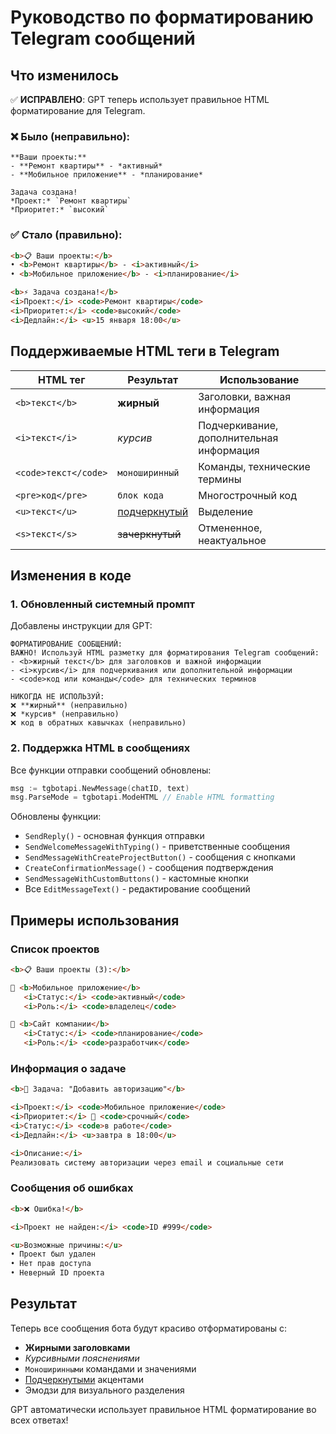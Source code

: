 # Руководство по форматированию Telegram сообщений

## Что изменилось

✅ **ИСПРАВЛЕНО**: GPT теперь использует правильное HTML форматирование для Telegram.

### ❌ Было (неправильно):
```
**Ваши проекты:**
- **Ремонт квартиры** - *активный*
- **Мобильное приложение** - *планирование*

Задача создана!
*Проект:* `Ремонт квартиры`
*Приоритет:* `высокий`
```

### ✅ Стало (правильно):
```html
<b>📋 Ваши проекты:</b>
• <b>Ремонт квартиры</b> - <i>активный</i>
• <b>Мобильное приложение</b> - <i>планирование</i>

<b>⚡ Задача создана!</b>
<i>Проект:</i> <code>Ремонт квартиры</code>
<i>Приоритет:</i> <code>высокий</code>
<i>Дедлайн:</i> <u>15 января 18:00</u>
```

## Поддерживаемые HTML теги в Telegram

| HTML тег | Результат | Использование |
|----------|-----------|----------------|
| `<b>текст</b>` | **жирный** | Заголовки, важная информация |
| `<i>текст</i>` | *курсив* | Подчеркивание, дополнительная информация |
| `<code>текст</code>` | `моноширинный` | Команды, технические термины |
| `<pre>код</pre>` | ```блок кода``` | Многострочный код |
| `<u>текст</u>` | <u>подчеркнутый</u> | Выделение |
| `<s>текст</s>` | ~~зачеркнутый~~ | Отмененное, неактуальное |

## Изменения в коде

### 1. Обновленный системный промпт
Добавлены инструкции для GPT:
```
ФОРМАТИРОВАНИЕ СООБЩЕНИЙ:
ВАЖНО! Используй HTML разметку для форматирования Telegram сообщений:
- <b>жирный текст</b> для заголовков и важной информации
- <i>курсив</i> для подчеркивания или дополнительной информации
- <code>код или команды</code> для технических терминов

НИКОГДА НЕ ИСПОЛЬЗУЙ:
❌ **жирный** (неправильно)
❌ *курсив* (неправильно) 
❌ код в обратных кавычках (неправильно)
```

### 2. Поддержка HTML в сообщениях
Все функции отправки сообщений обновлены:
```go
msg := tgbotapi.NewMessage(chatID, text)
msg.ParseMode = tgbotapi.ModeHTML // Enable HTML formatting
```

Обновлены функции:
- `SendReply()` - основная функция отправки
- `SendWelcomeMessageWithTyping()` - приветственные сообщения  
- `SendMessageWithCreateProjectButton()` - сообщения с кнопками
- `CreateConfirmationMessage()` - сообщения подтверждения
- `SendMessageWithCustomButtons()` - кастомные кнопки
- Все `EditMessageText()` - редактирование сообщений

## Примеры использования

### Список проектов
```html
<b>📋 Ваши проекты (3):</b>

🚀 <b>Мобильное приложение</b>
   <i>Статус:</i> <code>активный</code>
   <i>Роль:</i> <code>владелец</code>

📝 <b>Сайт компании</b>
   <i>Статус:</i> <code>планирование</code>
   <i>Роль:</i> <code>разработчик</code>
```

### Информация о задаче
```html
<b>📝 Задача: "Добавить авторизацию"</b>

<i>Проект:</i> <code>Мобильное приложение</code>
<i>Приоритет:</i> 🔴 <code>срочный</code>
<i>Статус:</i> <code>в работе</code>
<i>Дедлайн:</i> <u>завтра в 18:00</u>

<i>Описание:</i>
Реализовать систему авторизации через email и социальные сети
```

### Сообщения об ошибках
```html
<b>❌ Ошибка!</b>

<i>Проект не найден:</i> <code>ID #999</code>

<u>Возможные причины:</u>
• Проект был удален
• Нет прав доступа
• Неверный ID проекта
```

## Результат

Теперь все сообщения бота будут красиво отформатированы с:
- **Жирными заголовками**
- *Курсивными пояснениями*
- `Моноширинными` командами и значениями
- <u>Подчеркнутыми</u> акцентами
- Эмодзи для визуального разделения

GPT автоматически использует правильное HTML форматирование во всех ответах! 